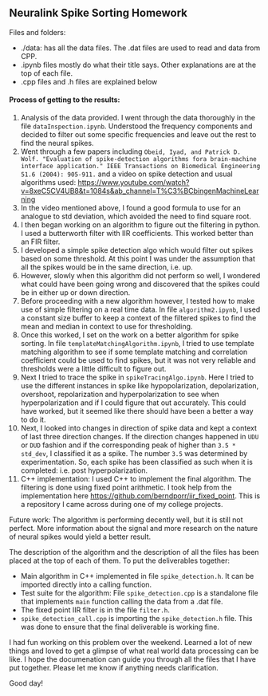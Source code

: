 ## Neuralink Spike Sorting Homework

Files and folders:

- ./data: has all the data files. The .dat files are used to read and data from CPP.
- .ipynb files mostly do what their title says. Other explanations are at the top of each file.
- .cpp files and .h files are explained below

#### Process of getting to the results:

1. Analysis of the data provided. I went through the data thoroughly in the file `dataInspection.ipynb`. Understood the frequency components and decided to filter out some specific frequencies and leave out the rest to find the neural spikes.
2. Went through a few papers including `Obeid, Iyad, and Patrick D. Wolf. "Evaluation of spike-detection algorithms fora brain-machine interface application." IEEE Transactions on Biomedical Engineering 51.6 (2004): 905-911.` and a video on spike detection and usual algorithms used: https://www.youtube.com/watch?v=8xeC5CV4UB8&t=1084s&ab_channel=T%C3%BCbingenMachineLearning
3. In the video mentioned above, I found a good formula to use for an analogue to std deviation, which avoided the need to find square root.
4. I then began working on an algorithm to figure out the filtering in python. I used a butterworth filter with IIR coefficients. This worked better than an FIR filter.
5. I developed a simple spike detection algo which would filter out spikes based on some threshold. At this point I was under the assumption that all the spikes would be in the same direction, i.e. up. 
6. However, slowly when this algorithm did not perform so well, I wondered what could have been going wrong and discovered that the spikes could be in either up or down direction.
7. Before proceeding with a new algorithm however, I tested how to make use of simple filtering on a real time data. In file `algorithm2.ipynb`, I used a constant size buffer to keep a context of the filtered spikes to find the mean and median in context to use for thresholding.
8. Once this worked, I set on the work on a better algorithm for spike sorting. In file `templateMatchingAlgorithm.ipynb`, I tried to use template matching algorithm to see if some template matching and correlation coefficient could be used to find spikes, but it was not very reliable and thresholds were a little difficult to figure out.
9. Next I tried to trace the spike in `spikeTracingAlgo.ipynb`. Here I tried to use the different instances in spike like hypopolarization, depolarization, overshoot, repolarization and hyperpolarization to see when hyperpolarization and if I could figure that out accurately. This could have worked, but it seemed like there should have been a better a way to do it.
10. Next, I looked into changes in direction of spike data and kept a context of last three direction changes. If the direction changes happened in `UDU` or `DUD` fashion and if the corresponding peak of higher than `3.5 * std_dev`,  I classified it as a spike. The number `3.5` was determined by experimentation. So, each spike has been classified as such when it is completed: i.e. post hyperpolarization.
11. C++ implementation: I used C++ to implement the final algorithm. The filtering is done using fixed point arithmetic. I took help from the implementation here https://github.com/berndporr/iir_fixed_point. This is a repository I came across during one of my college projects.

Future work: The algorithm is performing decently well, but it is still not perfect. More information about the signal and more research on the nature of neural spikes would yield a better result.

The description of the algorithm and the description of all the files has been placed at the top of each of them. To put the deliverables together:

- Main algorithm in C++ implemented in file `spike_detection.h`. It can be imported directly into a calling function.
- Test suite for the algorithm: File `spike_detection.cpp` is a standalone file that implements `main` function calling the data from a .dat file.
- The fixed point IIR filter is in the file `filter.h`.
- `spike_detection_call.cpp` is importing the `spike_detection.h` file. This was done to ensure that the final deliverable is working fine.

I had fun working on this problem over the weekend. Learned a lot of new things and loved to get a glimpse of what real world data processing can be like. I hope the documenation can guide you through all the files that I have put together. Please let me know if anything needs clarification.

Good day!